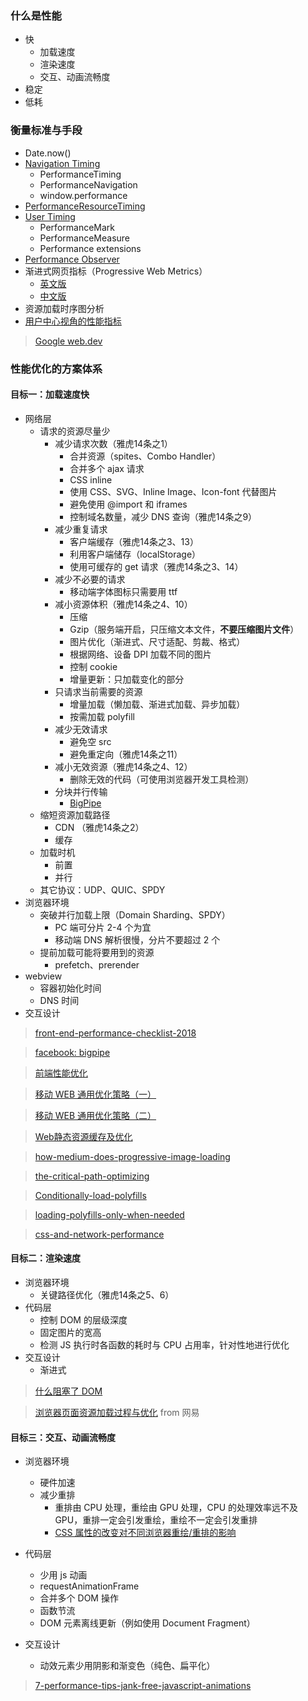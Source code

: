 ### 什么是性能
- 快
  + 加载速度
  + 渲染速度
  + 交互、动画流畅度
- 稳定
- 低耗

### 衡量标准与手段

- Date.now()
- [Navigation Timing](https://www.w3.org/TR/navigation-timing/#sec-navigation-timing-interface)
  + PerformanceTiming
  + PerformanceNavigation
  + window.performance
- [PerformanceResourceTiming](https://www.w3.org/TR/resource-timing/)
- [User Timing](https://www.w3.org/TR/user-timing/)
  + PerformanceMark
  + PerformanceMeasure
  + Performance extensions
- [Performance Observer](https://github.com/bison1994/JavaScript-Sketches/blob/master/Client/Observer.md)
- 渐进式网页指标（Progressive Web Metrics）
  + [英文版](https://codeburst.io/performance-metrics-whats-this-all-about-1128461ad6b)
  + [中文版](https://llp0574.github.io/2017/10/19/performance-metrics-whats-this-all-about/)
- 资源加载时序图分析
- [用户中心视角的性能指标](https://developers.google.com/web/fundamentals/performance/user-centric-performance-metrics)


> [Google web.dev](https://web.dev)


### 性能优化的方案体系

#### 目标一：加载速度快
- 网络层
  + 请求的资源尽量少
    - 减少请求次数（雅虎14条之1）
      + 合并资源（spites、Combo Handler）
      + 合并多个 ajax 请求
      + CSS inline
      + 使用 CSS、SVG、Inline Image、Icon-font 代替图片
      + 避免使用 @import 和 iframes
      + 控制域名数量，减少 DNS 查询（雅虎14条之9）
    - 减少重复请求
      + 客户端缓存（雅虎14条之3、13）
      + 利用客户端储存（localStorage）
      + 使用可缓存的 get 请求（雅虎14条之3、14）
    - 减少不必要的请求
      + 移动端字体图标只需要用 ttf
    - 减小资源体积（雅虎14条之4、10）
      + 压缩
      + Gzip（服务端开启，只压缩文本文件，**不要压缩图片文件**）
      + 图片优化（渐进式、尺寸适配、剪裁、格式）
      + 根据网络、设备 DPI 加载不同的图片
      + 控制 cookie
      + 增量更新：只加载变化的部分
    - 只请求当前需要的资源
      + 增量加载（懒加载、渐进式加载、异步加载）
      + 按需加载 polyfill
    - 减少无效请求
      + 避免空 src
      + 避免重定向（雅虎14条之11）
    - 减小无效资源（雅虎14条之4、12）
      + 删除无效的代码（可使用浏览器开发工具检测）
    - 分块并行传输
      + [BigPipe](https://xianyulaodi.github.io/2018/02/10/BigPipe%E5%B0%8F%E6%8E%A2/)
  + 缩短资源加载路径
    - CDN （雅虎14条之2）
    - 缓存
  + 加载时机
    - 前置
    - 并行
  + 其它协议：UDP、QUIC、SPDY
- 浏览器环境
  + 突破并行加载上限（Domain Sharding、SPDY）
    - PC 端可分片 2-4 个为宜
    - 移动端 DNS 解析很慢，分片不要超过 2 个
  + 提前加载可能将要用到的资源
    - prefetch、prerender
- webview
  + 容器初始化时间
  + DNS 时间
- 交互设计

> [front-end-performance-checklist-2018](https://www.smashingmagazine.com/2018/01/front-end-performance-checklist-2018-pdf-pages/)

> [facebook: bigpipe](https://www.facebook.com/notes/facebook-engineering/bigpipe-pipelining-web-pages-for-high-performance/389414033919/)

> [前端性能优化](https://juejin.im/post/59ff2dbe5188254dd935c8ab)

> [移动 WEB 通用优化策略（一）](http://web.jobbole.com/85673/)

> [移动 WEB 通用优化策略（二）](http://web.jobbole.com/87524/)

> [Web静态资源缓存及优化](https://juejin.im/post/5a098b5bf265da431a42b227)

> [how-medium-does-progressive-image-loading](https://medium.com/@jmperezperez/how-medium-does-progressive-image-loading-fd1e4dc1ee3d)

> [the-critical-path-optimizing](https://www.lucidchart.com/techblog/2018/03/13/the-critical-path-optimizing-load-times-with-the-chromedev-tools/)

> [Conditionally-load-polyfills](https://golb.hplar.ch/2018/02/Conditionally-load-polyfills.html)

> [loading-polyfills-only-when-needed](https://philipwalton.com/articles/loading-polyfills-only-when-needed/)

> [css-and-network-performance](https://csswizardry.com/2018/11/css-and-network-performance/)

#### 目标二：渲染速度

- 浏览器环境
  + 关键路径优化（雅虎14条之5、6）
- 代码层
  + 控制 DOM 的层级深度
  + 固定图片的宽高
  + 检测 JS 执行时各函数的耗时与 CPU 占用率，针对性地进行优化
- 交互设计
  + 渐进式

> [什么阻塞了 DOM](https://juejin.im/post/587f4afb61ff4b00651b3c18)

> [浏览器页面资源加载过程与优化](https://juejin.im/post/5a4ed917f265da3e317df515) from 网易


#### 目标三：交互、动画流畅度

- 浏览器环境
  + 硬件加速
  + 减少重排
    - 重排由 CPU 处理，重绘由 GPU 处理，CPU 的处理效率远不及 GPU，重排一定会引发重绘，重绘不一定会引发重排
    - [CSS 属性的改变对不同浏览器重绘/重排的影响](https://csstriggers.com/)
- 代码层
  + 少用 js 动画
  + requestAnimationFrame
  + 合并多个 DOM 操作
  + 函数节流
  + DOM 元素离线更新（例如使用 Document Fragment）
  
- 交互设计
  + 动效元素少用阴影和渐变色（纯色、扁平化）

> [7-performance-tips-jank-free-javascript-animations](https://www.sitepoint.com/7-performance-tips-jank-free-javascript-animations/)
